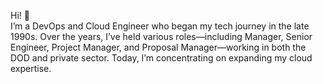 Hi! 👋  
I’m a DevOps and Cloud Engineer who began my tech journey in the late 1990s. Over the years, I’ve held various roles—including Manager, Senior Engineer, Project Manager, and Proposal Manager—working in both the DOD and private sector. Today, I’m concentrating on expanding my cloud expertise.
